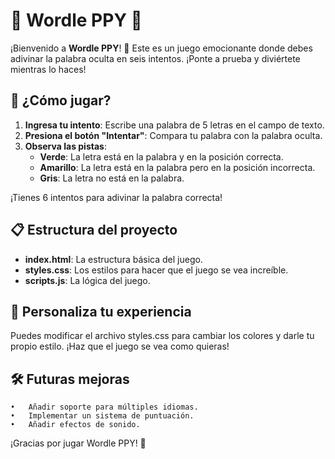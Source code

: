 # 🌟 Wordle PPY 🌟

¡Bienvenido a **Wordle PPY**! 🎉 Este es un juego emocionante donde debes adivinar la palabra oculta en seis intentos. ¡Ponte a prueba y diviértete mientras lo haces!

## 🚀 ¿Cómo jugar?

1. **Ingresa tu intento**: Escribe una palabra de 5 letras en el campo de texto.
2. **Presiona el botón "Intentar"**: Compara tu palabra con la palabra oculta.
3. **Observa las pistas**:
   - **Verde**: La letra está en la palabra y en la posición correcta.
   - **Amarillo**: La letra está en la palabra pero en la posición incorrecta.
   - **Gris**: La letra no está en la palabra.

¡Tienes 6 intentos para adivinar la palabra correcta!

## 📋 Estructura del proyecto

- **index.html**: La estructura básica del juego.
- **styles.css**: Los estilos para hacer que el juego se vea increíble.
- **scripts.js**: La lógica del juego.

## 🎨 Personaliza tu experiencia

Puedes modificar el archivo styles.css para cambiar los colores y darle tu propio estilo. ¡Haz que el juego se vea como quieras!

## 🛠️ Futuras mejoras

	•	Añadir soporte para múltiples idiomas.
	•	Implementar un sistema de puntuación.
	•	Añadir efectos de sonido.

¡Gracias por jugar Wordle PPY! 🎉
